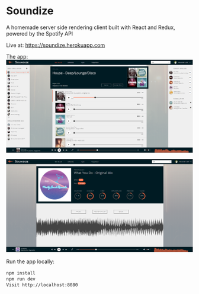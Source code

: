 # Soundize

A homemade server side rendering client built with React and Redux, powered by
the Spotify API

Live at: https://soundize.herokuapp.com

The app:
![alt text](https://github.com/Alexloof/Soundize/blob/master/Soundize-screen-one.PNG "My Music")

![alt text](https://github.com/Alexloof/Soundize/blob/master/Soundize-screen-two.PNG "Track Detail")

Run the app locally:

```
npm install
npm run dev
Visit http://localhost:8080
```
